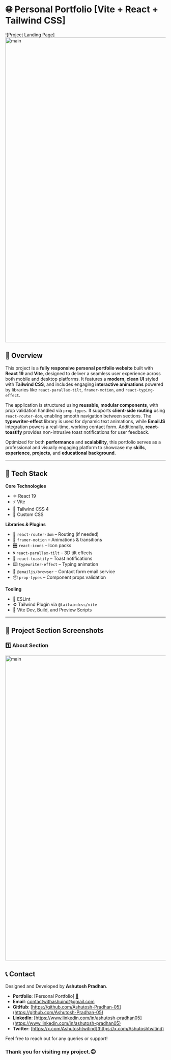 # 🌐 Personal Portfolio [Vite + React + Tailwind CSS]

![Project Landing Page]<img width="1877" height="956" alt="main" src="https://github.com/user-attachments/assets/60f9c263-b916-4358-be38-ac32184d3ee3" />

## 📖 Overview

This project is a **fully responsive personal portfolio website** built with **React 19** and **Vite**, designed to deliver a seamless user experience across both mobile and desktop platforms. It features a **modern, clean UI** styled with **Tailwind CSS**, and includes engaging **interactive animations** powered by libraries like `react-parallax-tilt`, `framer-motion`, and `react-typing-effect`.

The application is structured using **reusable, modular components**, with prop validation handled via `prop-types`. It supports **client-side routing** using `react-router-dom`, enabling smooth navigation between sections. The **typewriter-effect** library is used for dynamic text animations, while **EmailJS** integration powers a real-time, working contact form. Additionally, **react-toastify** provides non-intrusive toast notifications for user feedback.

Optimized for both **performance** and **scalability**, this portfolio serves as a professional and visually engaging platform to showcase my **skills**, **experience**, **projects**, and **educational background**.

---

## 🚀 Tech Stack

**Core Technologies**  
- ⚛️ React 19  
- ⚡ Vite  
- 🎨 Tailwind CSS 4  
- 🧩 Custom CSS

**Libraries & Plugins**  
- 🔀 `react-router-dom` – Routing (if needed)  
- 🎥 `framer-motion` – Animations & transitions  
- 🎛️ `react-icons` – Icon packs  
- 🌀 `react-parallax-tilt` – 3D tilt effects  
- 🔔 `react-toastify` – Toast notifications  
- ⌨️ `typewriter-effect` – Typing animation  
- 📧 `@emailjs/browser` – Contact form email service  
- 📦 `prop-types` – Component props validation

**Tooling**  
- 🧹 ESLint  
- ⚙️ Tailwind Plugin via `@tailwindcss/vite`  
- 🧪 Vite Dev, Build, and Preview Scripts

---
## 📸 Project Section Screenshots

### 1️⃣ About Section

<img width="1877" height="956" alt="main" src="https://github.com/user-attachments/assets/1733df85-4808-4120-9cd7-f570f4f279a3" />

## 📞 Contact

Designed and Developed by **Ashutosh Pradhan**.
- **Portfolio**: [Personal Portfolio] [🔗](https://ashutoshdevportfolio.netlify.app)
- **Email**: [contactwithashuind@gmail.com](mailto:contactwithashuind@gmail.com)
- **GitHub**: [https://github.com/Ashutosh-Pradhan-05](https://github.com/Ashutosh-Pradhan-05)
- **LinkedIn**: [https://www.linkedin.com/in/ashutosh-pradhan05](https://www.linkedin.com/in/ashutosh-pradhan05)
- **Twitter**: [https://x.com/Ashutoshtwitind](https://x.com/Ashutoshtwitind)

Feel free to reach out for any queries or support!
### Thank you for visiting my project.😊
